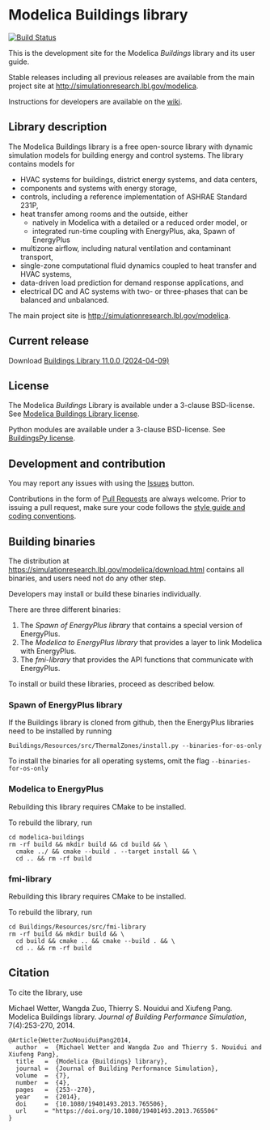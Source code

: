# Modelica Buildings library

[![Build Status](https://travis-ci.com/lbl-srg/modelica-buildings.svg?branch=master)](https://travis-ci.com/lbl-srg/modelica-buildings)

This is the development site for the Modelica _Buildings_ library and its user guide.

Stable releases including all previous releases are available from the main project site
at http://simulationresearch.lbl.gov/modelica.

Instructions for developers are available on the [wiki](https://github.com/lbl-srg/modelica-buildings/wiki).

## Library description

The Modelica Buildings library is a free open-source library with dynamic simulation models for building energy and control systems. The library contains models for

- HVAC systems for buildings, district energy systems, and data centers,
- components and systems with energy storage,
- controls, including a reference implementation of ASHRAE Standard 231P,
- heat transfer among rooms and the outside, either
  - natively in Modelica with a detailed or a reduced order model, or
  - integrated run-time coupling with EnergyPlus, aka, Spawn of EnergyPlus
- multizone airflow, including natural ventilation and contaminant transport,
- single-zone computational fluid dynamics coupled to heat transfer and HVAC systems,
- data-driven load prediction for demand response applications, and
- electrical DC and AC systems with two- or three-phases that can be balanced and unbalanced.


The main project site is http://simulationresearch.lbl.gov/modelica.

## Current release

Download [Buildings Library 11.0.0 (2024-04-09)](https://github.com/lbl-srg/modelica-buildings/releases/download/v11.0.0/Buildings-v11.0.0.zip)

## License

The Modelica _Buildings_ Library is available under a 3-clause BSD-license.
See [Modelica Buildings Library license](https://htmlpreview.github.io/?https://github.com/lbl-srg/modelica-buildings/blob/master/Buildings/legal.html).

Python modules are available under a 3-clause BSD-license. See [BuildingsPy license](http://simulationresearch.lbl.gov/modelica/buildingspy/legal.html).

## Development and contribution
You may report any issues with using the [Issues](https://github.com/lbl-srg/modelica-buildings/issues) button.

Contributions in the form of [Pull Requests](https://github.com/lbl-srg/modelica-buildings/pulls) are always welcome.
Prior to issuing a pull request, make sure your code follows the [style guide and coding conventions](https://github.com/lbl-srg/modelica-buildings/wiki/Style-Guide).

## Building binaries

The distribution at https://simulationresearch.lbl.gov/modelica/download.html
contains all binaries, and users need not do any other step.

Developers may install or build these binaries individually.

There are three different binaries:
 1. The *Spawn of EnergyPlus library* that contains a special version of EnergyPlus.
 2. The *Modelica to EnergyPlus library* that provides a layer to link
    Modelica with EnergyPlus.
 3. The *fmi-library* that provides the API functions that communicate
    with EnergyPlus.

To install or build these libraries, proceed as described below.

### Spawn of EnergyPlus library

If the Buildings library is cloned from github, then the EnergyPlus
libraries need to be installed by running

```
Buildings/Resources/src/ThermalZones/install.py --binaries-for-os-only
```
To install the binaries for all operating systems, omit the flag `--binaries-for-os-only`

### Modelica to EnergyPlus

Rebuilding this library requires CMake to be installed.

To rebuild the library, run
```
cd modelica-buildings
rm -rf build && mkdir build && cd build && \
  cmake ../ && cmake --build . --target install && \
  cd .. && rm -rf build
```

### fmi-library

Rebuilding this library requires CMake to be installed.

To rebuild the library, run
```
cd Buildings/Resources/src/fmi-library
rm -rf build && mkdir build && \
  cd build && cmake .. && cmake --build . && \
  cd .. && rm -rf build
```

## Citation

To cite the library, use

Michael Wetter, Wangda Zuo, Thierry S. Nouidui and Xiufeng Pang.
Modelica Buildings library.
_Journal of Building Performance Simulation_, 7(4):253-270, 2014.

```
@Article{WetterZuoNouiduiPang2014,
  author  =  {Michael Wetter and Wangda Zuo and Thierry S. Nouidui and Xiufeng Pang},
  title   =  {Modelica {Buildings} library},
  journal =  {Journal of Building Performance Simulation},
  volume  =  {7},
  number  =  {4},
  pages   =  {253--270},
  year    =  {2014},
  doi     =  {10.1080/19401493.2013.765506},
  url     = "https://doi.org/10.1080/19401493.2013.765506"
}

```